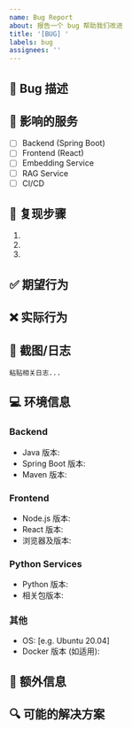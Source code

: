 ```yaml
---
name: Bug Report
about: 报告一个 bug 帮助我们改进
title: '[BUG] '
labels: bug
assignees: ''
---
```


## 🐛 Bug 描述
<!-- 清晰简洁地描述这个 bug -->

## 📍 影响的服务
<!-- 请勾选受影响的服务 -->
- [ ] Backend (Spring Boot)
- [ ] Frontend (React)
- [ ] Embedding Service
- [ ] RAG Service
- [ ] CI/CD

## 🔄 复现步骤
1. 
2. 
3. 

## ✅ 期望行为
<!-- 描述你期望发生什么 -->

## ❌ 实际行为
<!-- 描述实际发生了什么 -->

## 📸 截图/日志
<!-- 如果适用，添加截图或日志来帮助解释问题 -->

```
粘贴相关日志...
```

## 💻 环境信息

### Backend
- Java 版本:
- Spring Boot 版本:
- Maven 版本:

### Frontend
- Node.js 版本:
- React 版本:
- 浏览器及版本:

### Python Services
- Python 版本:
- 相关包版本:

### 其他
- OS: [e.g. Ubuntu 20.04]
- Docker 版本 (如适用):

## 📝 额外信息
<!-- 添加任何其他有关问题的背景信息 -->

## 🔍 可能的解决方案
<!-- 如果有想法，请描述可能的解决方案 -->

